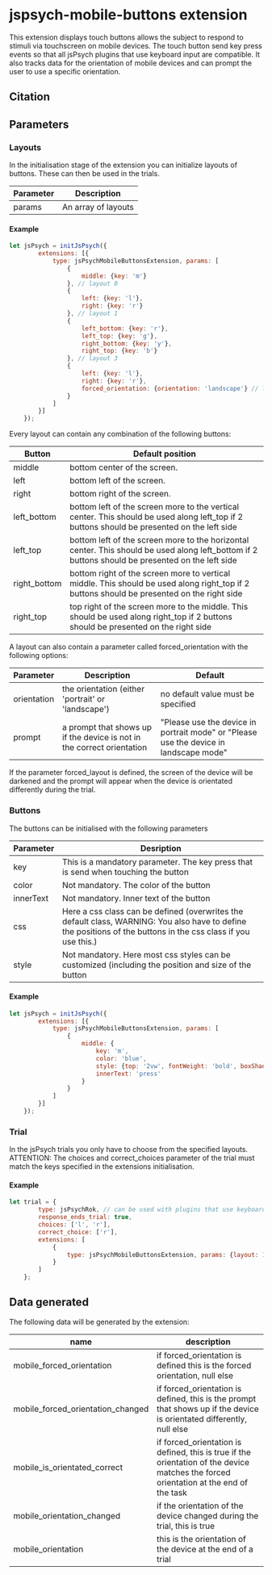 # jspsych-mobile-buttons extension

This extension displays touch buttons allows the subject to respond to stimuli via touchscreen on mobile devices. The touch button send key press events so that all jsPsych plugins that use keyboard input are compatible.
It also tracks data for the orientation of mobile devices and can prompt the user to use a specific orientation.

## Citation




## Parameters
### Layouts
In the initialisation stage of the extension you can initialize layouts of buttons. These can then be used in the trials. 

| Parameter  | Description          |
| ---------- | -------------------- |
| params     | An array of layouts  |

#### Example

```javascript
let jsPsych = initJsPsych({
        extensions: [{
            type: jsPsychMobileButtonsExtension, params: [
                {
                    middle: {key: 'm'}
                }, // layout 0
                {
                    left: {key: 'l'}, 
                    right: {key: 'r'}
                }, // layout 1
                {
                    left_bottom: {key: 'r'},
                    left_top: {key: 'g'},
                    right_bottom: {key: 'y'},
                    right_top: {key: 'b'}
                }, // layout 3
                {
                    left: {key: 'l'}, 
                    right: {key: 'r'},
                    forced_orientation: {orientation: 'landscape'} // layout 4 forces the user to use landscape mode
                }               
            ]
        }]
    });
```

Every layout can contain any combination of the following buttons: 

| Button                   |  Default position                         |
| ------------------------ |  ---------------------------------------- |
| middle                   | bottom center of the screen.              |
| left                     | bottom left of the screen.                |
| right                    | bottom right of the screen.                                                                                                        |
| left_bottom              | bottom left of the screen more to the vertical center. This should be used along left_top if 2 buttons should be presented on the left side |
| left_top| bottom left of the screen more to the horizontal center. This should be used along left_bottom if 2 buttons should be presented on the left side |
| right_bottom| bottom right of the screen more to vertical middle. This should be used along right_top if 2 buttons should be presented on the right side |
| right_top | top right of the screen more to the middle. This should be used along right_top if 2 buttons should be presented on the right side | changes to the VAS response), and the trial ends when `trial_duration` has elapsed. |

A layout can also contain a parameter called forced_orientation with the following options:

| Parameter | Description | Default |
| --------- | ----------- | ------- |
| orientation | the orientation (either 'portrait' or 'landscape') | no default value must be specified |
| prompt | a prompt that shows up if the device is not in the correct orientation | "Please use the device in portrait mode" or "Please use the device in landscape mode" |

If the parameter forced_layout is defined, the screen of the device will be darkened and the prompt will appear when the device is orientated differently during the trial.

### Buttons
The buttons can be initialised with the following parameters

| Parameter | Desription |
| --------- | ---------- |
| key | This is a mandatory parameter. The key press that is send when touching the button |
| color | Not mandatory. The color of the button |
| innerText | Not mandatory. Inner text of the button |
| css | Here a css class can be defined (overwrites the default class, WARNING: You also have to define the positions of the buttons in the css class if you use this.)  |
| style | Not mandatory. Here most css styles can be customized (including the position and size of the button |

#### Example
```javascript
let jsPsych = initJsPsych({
        extensions: [{
            type: jsPsychMobileButtonsExtension, params: [
                {
                    middle: {
                        key: 'm',
                        color: 'blue',
                        style: {top: '2vw', fontWeight: 'bold', boxShadow: "1vw 1vw 2vw 1vw #0009"},
                        innerText: 'press'
                    }
                }
            ]
        }]
    });
```

### Trial 
In the jsPsych trials you only have to choose from the specified layouts. ATTENTION: The choices and correct_choices parameter of the trial must match the keys specified in the extensions initialisation.

#### Example
```javascript
let trial = {
        type: jsPsychRok, // can be used with plugins that use keyboard as input
        response_ends_trial: true,
        choices: ['l', 'r'],
        correct_choice: ['r'],
        extensions: [
            {
                type: jsPsychMobileButtonsExtension, params: {layout: 1}
            }
        ]
    };
```

## Data generated
The following data will be generated by the extension:

| name | description |
| ---- | ----------- |
| mobile_forced_orientation | if forced_orientation is defined this is the forced orientation, null else |
| mobile_forced_orientation_changed | if forced_orientation is defined, this is the prompt that shows up if the device is orientated differently, null else |
| mobile_is_orientated_correct | if forced_orientation is defined, this is true if the orientation of the device matches the forced orientation at the end of the task |
| mobile_orientation_changed | if the orientation of the device changed during the trial, this is true |
| mobile_orientation | this is the orientation of the device at the end of a trial |